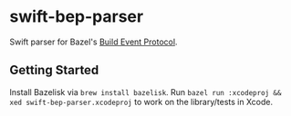 # swift-bep-parser

Swift parser for Bazel's [Build Event Protocol](https://bazel.build/remote/bep).

## Getting Started

Install Bazelisk via `brew install bazelisk`. Run `bazel run :xcodeproj && xed swift-bep-parser.xcodeproj` to work on the library/tests in Xcode.

